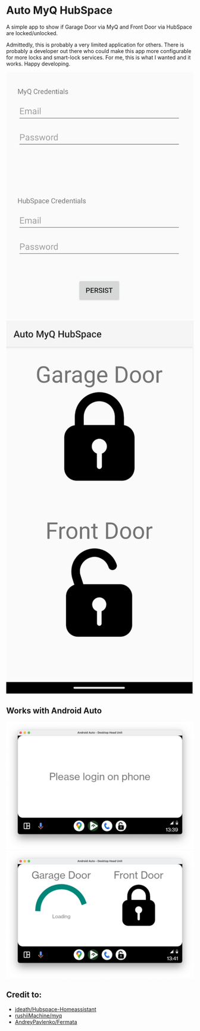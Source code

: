 # Auto MyQ HubSpace

A simple app to show if Garage Door via MyQ and Front Door via HubSpace are locked/unlocked.

Admittedly, this is probably a very limited application for others. There is probably a developer 
out there who could make this app more configurable for more locks and smart-lock services. For me, 
this is what I wanted and it works. Happy developing.

![phone-login](README/phone-login.png)
![phone-home](README/phone-home.png)

## Works with Android Auto

![car-login](README/car-login.png)
![car-home](README/car-home.png)

## Credit to:
 - [jdeath/Hubspace-Homeassistant](https://github.com/jdeath/Hubspace-Homeassistant)
 - [rushiiMachine/myq](https://github.com/rushiiMachine/myq)
 - [AndreyPavlenko/Fermata](https://github.com/AndreyPavlenko/Fermata)